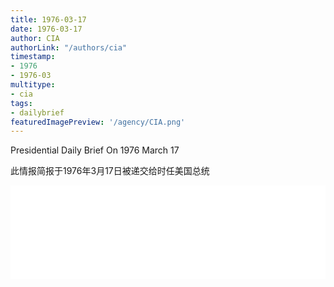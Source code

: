 ```yaml
---
title: 1976-03-17
date: 1976-03-17
author: CIA 
authorLink: "/authors/cia"
timestamp: 
- 1976
- 1976-03
multitype: 
- cia
tags: 
- dailybrief
featuredImagePreview: '/agency/CIA.png'
---
```



Presidential Daily Brief On 1976 March 17

此情报简报于1976年3月17日被递交给时任美国总统

<!--more-->





<div id="over" style="width:100%; overflow:hidden"> <iframe id="sFrame" name="sFrame" frameborder="no" border="0"  allowfullscreen marginwidth="0" scrolling="no" src = " /CIA/1976-03-17.html "  style = " position:absulute; width: 806px; top: 300;" > </iframe> </div>